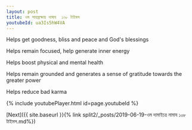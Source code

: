 ```yaml
---
layout: post
title: ওম সাহস্রাক্ষায় নামায  ১০৮ টাইমস
youtubeId: ua3Is5hW4VA
---
```

 
 
Helps get goodness, bliss and peace and God's blessings
 
Helps remain focused, help generate inner energy 
 
Helps boost physical and mental health 
 
Helps remain grounded and generates a sense of gratitude towards the greater power 
 
Helps reduce bad karma
 
 
 
 


{% include youtubePlayer.html id=page.youtubeId %}
 
[Next]({{ site.baseurl }}{% link  split2/_posts/2019-06-19-ওম দামাইত্রে নামায ১০৮ টাইমস.md%})
 
